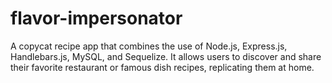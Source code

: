 # flavor-impersonator
A copycat recipe app  that combines the use of Node.js, Express.js, Handlebars.js, MySQL, and Sequelize. It allows users to discover and share their favorite restaurant or famous dish recipes, replicating them at home. 
